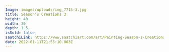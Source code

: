```yaml
---
Image: images/uploads/img_7715-3.jpg
title: Season's Creations 3
height: 40
width: 30
depth: 1.5
isSold: false
saatchiLink: https://www.saatchiart.com/art/Painting-Season-s-Creations-3/189576/8913811/view
date: 2022-01-11T21:55:10.863Z
---
```

